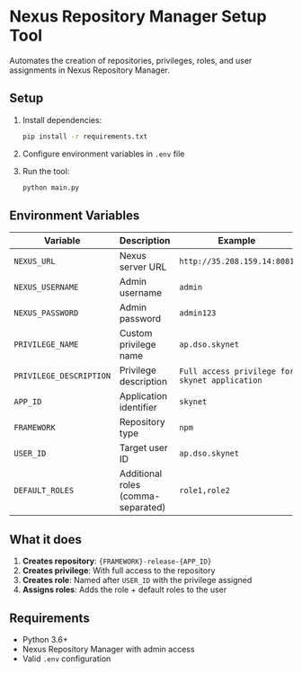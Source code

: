 # Nexus Repository Manager Setup Tool

Automates the creation of repositories, privileges, roles, and user assignments in Nexus Repository Manager.

## Setup

1. Install dependencies:

   ```bash
   pip install -r requirements.txt
   ```

2. Configure environment variables in `.env` file

3. Run the tool:
   ```bash
   python main.py
   ```

## Environment Variables

| Variable                | Description                        | Example                                        |
| ----------------------- | ---------------------------------- | ---------------------------------------------- |
| `NEXUS_URL`             | Nexus server URL                   | `http://35.208.159.14:8081`                    |
| `NEXUS_USERNAME`        | Admin username                     | `admin`                                        |
| `NEXUS_PASSWORD`        | Admin password                     | `admin123`                                     |
| `PRIVILEGE_NAME`        | Custom privilege name              | `ap.dso.skynet`                                |
| `PRIVILEGE_DESCRIPTION` | Privilege description              | `Full access privilege for skynet application` |
| `APP_ID`                | Application identifier             | `skynet`                                       |
| `FRAMEWORK`             | Repository type                    | `npm`                                          |
| `USER_ID`               | Target user ID                     | `ap.dso.skynet`                                |
| `DEFAULT_ROLES`         | Additional roles (comma-separated) | `role1,role2`                                  |

## What it does

1. **Creates repository**: `{FRAMEWORK}-release-{APP_ID}`
2. **Creates privilege**: With full access to the repository
3. **Creates role**: Named after `USER_ID` with the privilege assigned
4. **Assigns roles**: Adds the role + default roles to the user

## Requirements

- Python 3.6+
- Nexus Repository Manager with admin access
- Valid `.env` configuration
